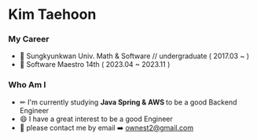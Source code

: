 # Kim Taehoon 
### My Career
- 🏫 Sungkyunkwan Univ. Math & Software // undergraduate ( 2017.03 ~ )
- 🏫 Software Maestro 14th ( 2023.04 ~ 2023.11 )

### Who Am I
- ✏ I'm currently studying <strong> Java Spring & AWS </strong> to be a good Backend Engineer
- 😄 I have a great interest to be a good Engineer
- 📧 please contact me by email ➡️ ownest2@gmail.com
